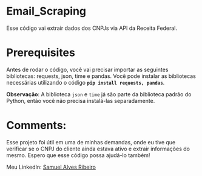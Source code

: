 # Email_Scraping
Esse código vai extrair dados dos CNPJs via API da Receita Federal.

# Prerequisites
Antes de rodar o código, você vai precisar importar as seguintes bibliotecas: requests, json, time e pandas. Você pode instalar as bibliotecas necessárias utilizando o código **`pip install requests, pandas`**.

**Observação**: A biblioteca `json` e `time` já são parte da biblioteca padrão do Python, então você não precisa instalá-las separadamente.

# Comments:
Esse projeto foi útil em uma de minhas demandas, onde eu tive que verificar se o CNPJ do cliente ainda estava ativo e extrair informações do mesmo. Espero que esse código possa ajudá-lo também!

Meu LinkedIn: [Samuel Alves Ribeiro](https://www.linkedin.com/in/samuel-alves-ribeiro-017960246/)

